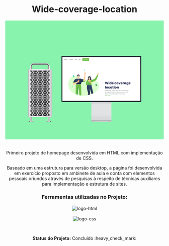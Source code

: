 

<h1 align="center"> Wide-coverage-location </h1>

<img src="./assets/mockup.png" alt="imagem da homepage desenvolvida" />
<br/>
<br/>
<p align="center">Primeiro projeto de homepage desenvolvida em HTML com implementação de CSS.</p>
<p align="center">Baseado em uma estrutura para versão desktop, a página foi desenvolvida em exercício proposto em ambinete de aula e 
conta com elementos pessoais oriundos através de pesquisas à respeito de técnicas auxiliares para implementação e estrutura de sites. </p>

<h3 align="center">Ferramentas utilizadas no Projeto:</h3>

 <p align="center"><img align="center" src="https://img.shields.io/badge/HTML5-E34F26?style=for-the-badge&logo=html5&logoColor=white" width= 100px alt="logo-html"/></p>
 <p align="center"><img align="center" src="https://img.shields.io/badge/CSS3-1572B6?style=for-the-badge&logo=css3&logoColor=white" width= 100px alt="logo-css"/></p>
 
 <br/>

<p align="center"> <b>Status do Projeto:</b> Concluido :heavy_check_mark:</p>
